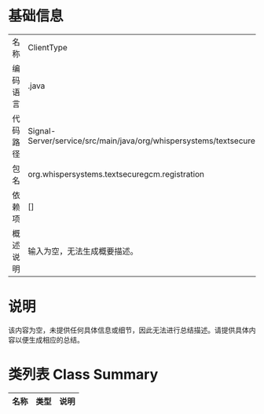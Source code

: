 # 基础信息

|      |      |
|------|------|
| 名称 | ClientType |
| 编码语言 | .java |
| 代码路径 | Signal-Server/service/src/main/java/org/whispersystems/textsecuregcm/registration/ClientType.java |
| 包名 | org.whispersystems.textsecuregcm.registration |
| 依赖项 | [] |
| 概述说明 | 输入为空，无法生成概要描述。 |

# 说明

该内容为空，未提供任何具体信息或细节，因此无法进行总结描述。请提供具体内容以便生成相应的总结。

# 类列表 Class Summary

| 名称   | 类型  | 说明 |
|-------|------|-------------|




